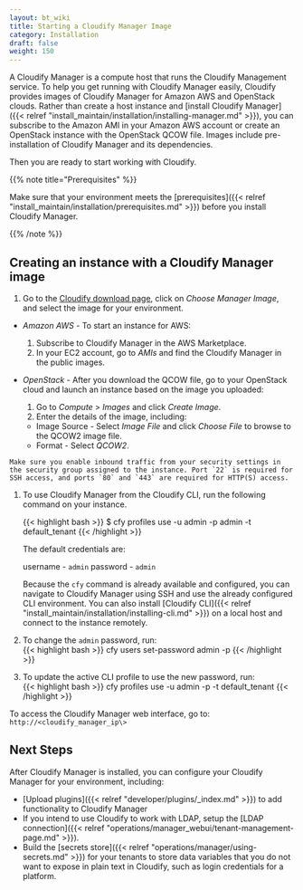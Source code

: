 ```yaml
---
layout: bt_wiki
title: Starting a Cloudify Manager Image
category: Installation
draft: false
weight: 150
---
```

A Cloudify Manager is a compute host that runs the Cloudify Management service. To help you get running with Cloudify Manager easily, Cloudify provides images of Cloudify Manager for Amazon AWS and OpenStack clouds. Rather than create a host instance and [install Cloudify Manager]({{< relref "install_maintain/installation/installing-manager.md" >}}), you can subscribe to the Amazon AMI in your Amazon AWS account or create an OpenStack instance with the OpenStack QCOW file. Images include pre-installation of Cloudify Manager and its dependencies.

Then you are ready to start working with Cloudify.

{{% note title="Prerequisites" %}}

Make sure that your environment meets the [prerequisites]({{< relref "install_maintain/installation/prerequisites.md" >}}) before you install Cloudify Manager.

{{% /note %}}

## Creating an instance with a Cloudify Manager image

 1. Go to the [Cloudify download page](http://cloudify.co/download/), click on *Choose Manager Image*, and select the image for your environment.

   * *Amazon AWS* - To start an instance for AWS:

     1. Subscribe to Cloudify Manager in the AWS Marketplace.
     1. In your EC2 account, go to *AMIs* and find the Cloudify Manager in the public images.


   * *OpenStack* - After you download the QCOW file, go to your OpenStack cloud and launch an instance based on the image you uploaded:
     
     1. Go to *Compute* > *Images* and click *Create Image*.
     1. Enter the details of the image, including:
       * Image Source - Select *Image File* and click *Choose File* to browse to the QCOW2 image file.
       * Format - Select *QCOW2*.
   
    Make sure you enable inbound traffic from your security settings in the security group assigned to the instance. Port `22` is required for SSH access, and ports `80` and `443` are required for HTTP(S) access.

 1. To use Cloudify Manager from the Cloudify CLI, run the following command on your instance.
    
    {{< highlight  bash  >}}
    $ cfy profiles use <manager-ip> -u admin -p admin -t default_tenant
    {{< /highlight >}}
   
    The default credentials are:

    username - ```admin```
    password - ```admin```

    Because the `cfy` command is already available and configured, you can navigate to Cloudify Manager using SSH and use the already configured CLI environment. You can also install [Cloudify CLI]({{< relref "install_maintain/installation/installing-cli.md" >}}) on a local host and connect to the instance remotely.

 1. To change the `admin` password, run:   
    {{< highlight  bash  >}}
    cfy users set-password admin -p <new-password>
    {{< /highlight >}}

 1. To update the active CLI profile to use the new password, run:   
    {{< highlight  bash  >}}
    cfy profiles use <manager-ip> -u admin -p <the-new-password> -t default_tenant
    {{< /highlight >}}

To access the Cloudify Manager web interface, go to: ```http://<cloudify_manager_ip\>```
 
## Next Steps

After Cloudify Manager is installed, you can configure your Cloudify Manager for your environment, including:

* [Upload plugins]({{< relref "developer/plugins/_index.md" >}}) to add functionality to Cloudify Manager
* If you intend to use Cloudify to work with LDAP, setup the [LDAP connection]({{< relref "operations/manager_webui/tenant-management-page.md" >}}).
* Build the [secrets store]({{< relref "operations/manager/using-secrets.md" >}}) for your tenants to store data variables that you do not want to expose in plain text in Cloudify, such as login credentials for a platform.
